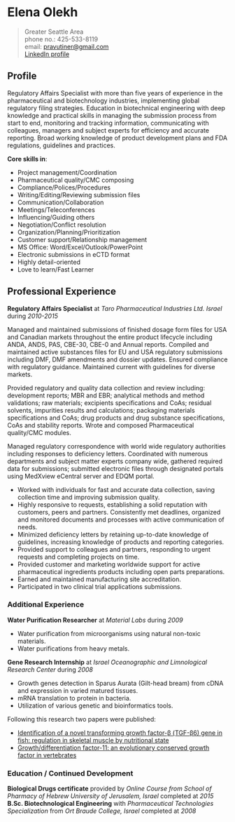 # Elena Olekh
> Greater Seattle Area  
> phone no.: 425-533-8119               
> email: pravutiner@gmail.com          
>[LinkedIn profile](https://www.linkedin.com/in/elena-olekh)
 
## Profile

Regulatory Affairs Specialist with more than five years of experience in the pharmaceutical and biotechnology industries, implementing global regulatory filing strategies. Education in biotechnical engineering with deep knowledge and practical skills in managing the submission process from start to end, monitoring and tracking information, communicating with colleagues, managers and subject experts for efficiency and accurate reporting. Broad working knowledge of product development plans and FDA regulations, guidelines and practices.  

**Core skills in**: 
* Project management/Coordination
*	Pharmaceutical quality/CMC composing 
*	Compliance/Polices/Procedures 
*	Writing/Editing/Reviewing submission files
*	Communication/Collaboration
*	Meetings/Teleconferences
*	Influencing/Guiding others
*	Negotiation/Conflict resolution
*	Organization/Planning/Prioritization
*	Customer support/Relationship management
*	MS Office: Word/Excel/Outlook/PowerPoint
*	Electronic submissions in eCTD format
*	Highly detail-oriented
* Love to learn/Fast Learner

## Professional Experience
**Regulatory Affairs Specialist** at _Taro Pharmaceutical Industries Ltd. Israel_	 during _2010-2015_

Managed and maintained submissions of finished dosage form files for USA and Canadian markets throughout the entire product lifecycle including ANDA, ANDS, PAS, CBE-30, CBE-0 and Annual reports. Compiled and maintained active substances files for EU and USA regulatory submissions including DMF, DMF amendments and dossier updates. Ensured compliance with regulatory guidance. Maintained current with guidelines for diverse markets. 

Provided regulatory and quality data collection and review including: development reports; MBR and EBR; analytical methods and method validations; raw materials; excipients specifications and CoAs; residual solvents, impurities results and calculations; packaging materials specifications and CoAs; drug products and drug substance specifications, CoAs and stability reports. Wrote and composed Pharmaceutical quality/CMC modules.

Managed regulatory correspondence with world wide regulatory authorities including responses to deficiency letters. Coordinated with numerous departments and subject matter experts company wide, gathered required data for submissions; submitted electronic files through designated portals using MedXview eCentral server and EDQM portal. 
 * Worked with individuals for fast and accurate data collection, saving collection time and improving submission quality.
 *	Highly responsive to requests, establishing a solid reputation with customers, peers and partners. Consistently met deadlines, organized and monitored documents and processes with active communication of needs.
 *	Minimized deficiency letters by retaining up-to-date knowledge of guidelines, increasing knowledge of products and reporting categories.  
 *	Provided support to colleagues and partners, responding to urgent requests and completing projects on time. 
 *	Provided customer and marketing worldwide support for active pharmaceutical ingredients products including open parts preparations. 
 *	Earned and maintained manufacturing site accreditation. 
 *	Participated in two clinical trial applications submissions. 
 
### Additional Experience 
**Water Purification Researcher** at _Material Labs_ during _2009_
*	Water purification from microorganisms using natural non-toxic materials.
*	Water purifications from heavy metals.

**Gene Research Internship** at _Israel Oceanographic and Limnological Research Center_ during _2008_
* Growth genes detection in Sparus Aurata (Gilt-head bream) from cDNA and expression in varied matured tissues. 
* mRNA translation to protein in bacteria. 
* Utilization of various genetic and bioinformatics tools.

Following this research two papers were published: 
* [Identification of a novel transforming growth factor-β (TGF-β6) gene in fish: regulation in skeletal muscle by nutritional state](http://link.springer.com/article/10.1186/1471-2199-11-37)
* [Growth/differentiation factor-11: an evolutionary conserved growth factor in vertebrates](http://link.springer.com/article/10.1007/s00427-010-0334-4?no-access=true)

### Education / Continued Development
**Biological Drugs certificate** provided by _Online Course from School of Pharmacy of Hebrew University of Jerusalem, Israel_ completed at _2015_  
**B.Sc. Biotechnological Engineering** with _Pharmaceutical Technologies Specialization_ from _Ort Braude College, Israel_ completed at _2008_



